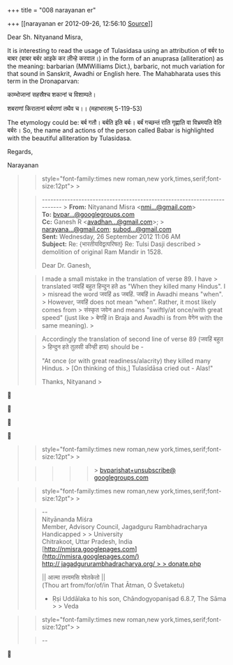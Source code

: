 +++
title = "008 narayanan er"

+++
[[narayanan er	2012-09-26, 12:56:10 [Source](https://groups.google.com/g/bvparishat/c/X9xQiS5HhUs)]]



Dear Sh. Nityanand Misra,  

It is interesting to read the usage of Tulasidasa using an attribution of बर्बर to बाबर (बाबर बर्बर आइके कर लीन्हे करवाल।) in the form of an anuprasa (alliteration) as the meaning: barbarian (MMWilliams Dict.), barbaric, not much variation for that sound in Sanskrit, Awadhi or English here. The Mahabharata uses this term in the Dronaparvan:

काम्भोजानां सहस्रैश्च शकानां च विशाम्पते।  

शबराणां किरातानां बर्बराणां तथैव च।। (महाभारतम् 5-119-53)

The etymology could be: बर्ब गतौ। बर्बति इति बर्बः। बर्बं गच्छन्तं राति गृह्णाति वा विभ्रमयति वेति बर्बरः। So, the name and actions of the person called Babar is highlighted with the beautiful alliteration by Tulasidasa.

Regards,

Narayanan  

> 
> >  style="font-family:times new roman,new york,times,serif;font-size:12pt"> >
> 
> > ------------------------------------------------------------------------ >
> **From:** Nityanand Misra \<[nmi...@gmail.com]()\>  
> **To:** [bvpar...@googlegroups.com]()  
> **Cc:** Ganesh R \<[avadhan...@gmail.com]()\>; > [narayana...@gmail.com](); [subod...@gmail.com]()  
> **Sent:** Wednesday, 26 September 2012 11:06 AM  
> **Subject:** Re: {भारतीयविद्वत्परिषत्} Re: Tulsi Dasji described > demolition of original Ram Mandir in 1528.  
> > 
> >   
> > 
> > Dear Dr. Ganesh,  
>   
> > 
> > I made a small mistake in the translation of verse 89. I have > translated जवहिं बहुत हिन्दुन हते as "When they killed many Hindus". I > misread the word जवहिं as जबहिं. जबहिं in Awadhi means "when". > However, जवहिं does not mean “when”. Rather, it most likely comes from > संस्कृत जवेन and means "swiftly/at once/with great speed" (just like > बेगहिं in Braja and Awadhi is from वेगेन with the same meaning). >
> 
> > 
> > 
> > 
> > Accordingly the translation of second line of verse 89 (जवहिं बहुत > हिन्दुन हते तुलसी कीन्ही हाय) should be -  
> > 
> > 
> > "At once (or with great readiness/alacrity) they killed many Hindus. > \[On thinking of this,\] Tulasīdāsa cried out - Alas!"
> > 
> > Thanks, Nityanand >
> 
> > 
> > 









> 
> >  style="font-family:times new roman,new york,times,serif;font-size:12pt"> >
> 
> > > 
> > > > > \> [bvparishat+unsubscribe@ googlegroups.com]()  
> > > > 
> > 
> > 
> > 

> 
> >  style="font-family:times new roman,new york,times,serif;font-size:12pt"> >
> 
> > >   
> >   
> >   
> > --  
> > Nityānanda Miśra  
> > Member, Advisory Council, Jagadguru Rambhadracharya Handicapped > > University  
> > Chitrakoot, Uttar Pradesh, India  
> > [http://nmisra.googlepages.com](http://nmisra.googlepages.com/)  
> > [http:// jagadgururambhadracharya.org/ > > donate.php](http://jagadgururambhadracharya.org/donate.php)  
> >   
> > \|\| आत्मा तत्त्वमसि श्वेतकेतो \|\|  
> > (Thou art from/for/of/in That Ātman, O Śvetaketu)  
> >   - Ṛṣi Uddālaka to his son, Chāndogyopaniṣad 6.8.7, The Sāma > > Veda  
> > 
> > 
> > 

> 
> >  style="font-family:times new roman,new york,times,serif;font-size:12pt"> >
> 
> > --  
> > 
> > 
> > 



